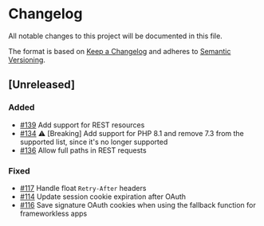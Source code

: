 # Changelog

All notable changes to this project will be documented in this file.

The format is based on [Keep a Changelog](http://keepachangelog.com/en/1.0.0/)
and adheres to [Semantic Versioning](http://semver.org/spec/v2.0.0.html).

## [Unreleased]

### Added

- [#139](https://github.com/Shopify/shopify-php-api/pull/139) Add support for REST resources
- [#134](https://github.com/Shopify/shopify-php-api/pull/134) ⚠️ [Breaking] Add support for PHP 8.1 and remove 7.3 from the supported list, since it's no longer supported
- [#136](https://github.com/Shopify/shopify-php-api/pull/136) Allow full paths in REST requests

### Fixed

- [#117](https://github.com/Shopify/shopify-php-api/pull/117) Handle float `Retry-After` headers
- [#114](https://github.com/Shopify/shopify-php-api/pull/114) Update session cookie expiration after OAuth
- [#116](https://github.com/Shopify/shopify-php-api/pull/116) Save signature OAuth cookies when using the fallback function for frameworkless apps
